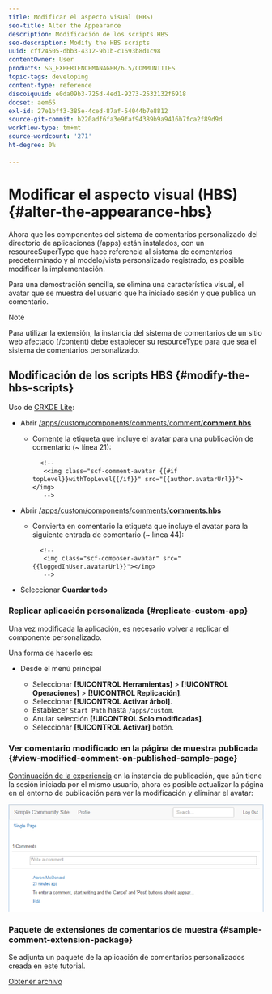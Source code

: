 ```yaml
---
title: Modificar el aspecto visual (HBS)
seo-title: Alter the Appearance
description: Modificación de los scripts HBS
seo-description: Modify the HBS scripts
uuid: cff24505-dbb3-4312-9b1b-c1693b8d1c98
contentOwner: User
products: SG_EXPERIENCEMANAGER/6.5/COMMUNITIES
topic-tags: developing
content-type: reference
discoiquuid: e0da09b3-725d-4ed1-9273-2532132f6918
docset: aem65
exl-id: 27e1bff3-385e-4ced-87af-54044b7e8812
source-git-commit: b220adf6fa3e9faf94389b9a9416b7fca2f89d9d
workflow-type: tm+mt
source-wordcount: '271'
ht-degree: 0%

---
```


# Modificar el aspecto visual (HBS) {#alter-the-appearance-hbs}

Ahora que los componentes del sistema de comentarios personalizado del directorio de aplicaciones (/apps) están instalados, con un resourceSuperType que hace referencia al sistema de comentarios predeterminado y al modelo/vista personalizado registrado, es posible modificar la implementación.

Para una demostración sencilla, se elimina una característica visual, el avatar que se muestra del usuario que ha iniciado sesión y que publica un comentario.

>[!NOTE]
>
>Para utilizar la extensión, la instancia del sistema de comentarios de un sitio web afectado (/content) debe establecer su resourceType para que sea el sistema de comentarios personalizado.

## Modificación de los scripts HBS {#modify-the-hbs-scripts}

Uso de [CRXDE Lite](/help/sites-developing/developing-with-crxde-lite.md):

* Abrir [/apps/custom/components/comments/comment/**comment.hbs**](https://localhost:4502/crx/de/index.jsp#/apps/custom/components/comments/comment/comment.hbs)

   * Comente la etiqueta que incluye el avatar para una publicación de comentario (~ línea 21):

      ```
        <!--
         <<img class="scf-comment-avatar {{#if topLevel}}withTopLevel{{/if}}" src="{{author.avatarUrl}}"></img>
         -->
      ```

* Abrir [/apps/custom/components/comments/**comments.hbs**](https://localhost:4502/crx/de/index.jsp#/apps/custom/components/comments/comments.hbs)

   * Convierta en comentario la etiqueta que incluye el avatar para la siguiente entrada de comentario (~ línea 44):

      ```
        <!--
         <img class="scf-composer-avatar" src="{{loggedInUser.avatarUrl}}"></img>
         -->
      ```

* Seleccionar **Guardar todo**

### Replicar aplicación personalizada {#replicate-custom-app}

Una vez modificada la aplicación, es necesario volver a replicar el componente personalizado.

Una forma de hacerlo es:

* Desde el menú principal

   * Seleccionar **[!UICONTROL Herramientas]** > **[!UICONTROL Operaciones]** > **[!UICONTROL Replicación]**.
   * Seleccionar **[!UICONTROL Activar árbol]**.
   * Establecer `Start Path` hasta `/apps/custom`.
   * Anular selección **[!UICONTROL Solo modificadas]**.
   * Seleccionar **[!UICONTROL Activar]** botón.

### Ver comentario modificado en la página de muestra publicada {#view-modified-comment-on-published-sample-page}

[Continuación de la experiencia](/help/communities/extend-sample-page.md#publish-sample-page) en la instancia de publicación, que aún tiene la sesión iniciada por el mismo usuario, ahora es posible actualizar la página en el entorno de publicación para ver la modificación y eliminar el avatar:

![view-modified-content](assets/view-modified-content.png)

### Paquete de extensiones de comentarios de muestra {#sample-comment-extension-package}

Se adjunta un paquete de la aplicación de comentarios personalizados creada en este tutorial.

[Obtener archivo](assets/sample-comment-extension-6-1-fp3.zip)
